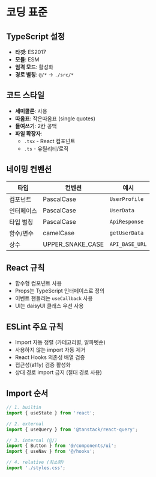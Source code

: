 # 코딩 표준

## TypeScript 설정

- **타겟**: ES2017
- **모듈**: ESM
- **엄격 모드**: 활성화
- **경로 별칭**: `@/*` → `./src/*`

## 코드 스타일

- **세미콜론**: 사용
- **따옴표**: 작은따옴표 (single quotes)
- **들여쓰기**: 2칸 공백
- **파일 확장자**:
  - `.tsx` - React 컴포넌트
  - `.ts` - 유틸리티/로직

## 네이밍 컨벤션

| 타입       | 컨벤션           | 예시           |
| ---------- | ---------------- | -------------- |
| 컴포넌트   | PascalCase       | `UserProfile`  |
| 인터페이스 | PascalCase       | `UserData`     |
| 타입 별칭  | PascalCase       | `ApiResponse`  |
| 함수/변수  | camelCase        | `getUserData`  |
| 상수       | UPPER_SNAKE_CASE | `API_BASE_URL` |

## React 규칙

- 함수형 컴포넌트 사용
- Props는 TypeScript 인터페이스로 정의
- 이벤트 핸들러는 `useCallback` 사용
- UI는 daisyUI 클래스 우선 사용

## ESLint 주요 규칙

- Import 자동 정렬 (카테고리별, 알파벳순)
- 사용하지 않는 import 자동 제거
- React Hooks 의존성 배열 검증
- 접근성(a11y) 검증 활성화
- 상대 경로 import 금지 (절대 경로 사용)

## Import 순서

```typescript
// 1. builtin
import { useState } from 'react';

// 2. external
import { useQuery } from '@tanstack/react-query';

// 3. internal (@/)
import { Button } from '@/components/ui';
import { useNav } from '@/hooks';

// 4. relative (최소화)
import './styles.css';
```
